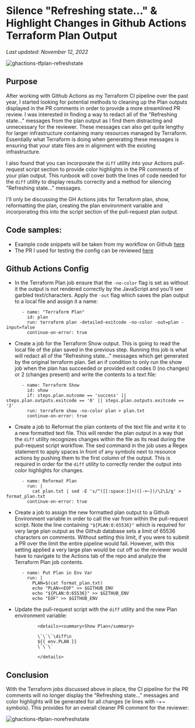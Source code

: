 # Silence "Refreshing state…" & Highlight Changes in Github Actions Terraform Plan Output

_Last updated: November 12, 2022_

![ghactions-tfplan-refreshstate](/images/ghactions-tfplan-refreshstate.png)

## Purpose
After working with Github Actions as my Terraform CI pipeline over the past year, I started looking for potential methods to cleaning up the  Plan outputs displayed in the PR comments in order to provide a more streamlined PR review. I was interested in finding a way to redact all of the "Refreshing state..." messages from the plan output as I find them distracting and unnecessary for the reviewer. These messages can also get quite lengthy for larger infrastructure containing many resources managed by Terraform. Essentially what Terraform is doing when generating these messages is ensuring that your state files are in alignment with the existing  infrastructure. 

I also found that you can incorporate the `diff` utility into your Actions pull-request script section to provide color highlights in the PR comments of your plan output. This runbook will cover both the lines of code needed for the `diff` utility to display results correctly and a method for silencing "Refreshing state..." messages.

I'll only be discussing the GH Actions jobs for Terraform plan, show, reformatting the plan, creating the plan environment variable and incorporating this into the script section of the pull-request plan output. 

## Code samples:
- Example code snippets will be taken from my workflow on Github [here](https://github.com/jksprattler/azure-security/blob/main/.github/workflows/azuretfdeploy.yml)
- The PR I used for testing the config can be reviewed [here](https://github.com/jksprattler/azure-security/pull/8)

## Github Actions Config
- In the Terraform Plan job ensure that the `-no-color` flag is set as without it the output is not rendered correctly by the JavaScript and you'll see garbled text/characters. Apply the `-out` flag which saves the plan output to a local file and assign it a name:

```
      - name: "Terraform Plan"
        id: plan
        run: terraform plan -detailed-exitcode -no-color -out=plan -input=false
        continue-on-error: true
```
- Create a job for the Terraform Show output. This is going to read the local file of the plan saved in the previous step. Running this job is what will redact all of the "Refreshing state..." messages which get generated by the original terraform plan. Set an if condition to only run the show job when the plan has succeeded or provided exit codes 0 (no changes) or 2 (changes present) and write the contents to a text file:

```
      - name: Terraform Show 
        id: show 
        if: steps.plan.outcome == 'success' || steps.plan.outputs.exitcode == '0' || steps.plan.outputs.exitcode == '2'
        run: terraform show -no-color plan > plan.txt
        continue-on-error: true
```
- Create a job to Reformat the plan contents of the text file and write it to a new formatted text file. This will render the plan output in a way that the `diff` utility recognizes changes within the file as its read during the pull-request script workflow. The sed command in the job uses a Regex statement to apply spaces in front of any symbols next to resource actions by pushing them to the first column of the output. This is required in order for the `diff` utility to correctly render the output into color highlights for changes.

```
      - name: Reformat Plan 
        run: |
          cat plan.txt | sed -E 's/^([[:space:]]+)([-+~])/\2\1/g' > format_plan.txt
        continue-on-error: true
```
- Create a job to assign the new formatted plan output to a Github Environment variable in order to call the var from within the pull-request script. Note the line containing `"${PLAN:0:65536}"` which is required for very large plan output as the Github database sets a limit of 65536 characters on comments. Without setting this limit, if you were to submit a PR over the limit the entire pipeline would fail. However, with this setting applied a very large plan would be cut off so the reviewer would have to navigate to the Actions tab of the repo and analyze the Terraform Plan job contents.

```
      - name: Put Plan in Env Var
        run: |
          PLAN=$(cat format_plan.txt)
          echo "PLAN<<EOF" >> $GITHUB_ENV
          echo "${PLAN:0:65536}" >> $GITHUB_ENV
          echo "EOF" >> $GITHUB_ENV     
```
- Update the pull-request script with the `diff` utility and the new Plan environment variable:

```
            <details><summary>Show Plan</summary>
      
            \`\`\`\diff\n
            ${{ env.PLAN }}
            \`\`\`
      
            </details>
````

## Conclusion
With the Terraform jobs discussed above in place, the CI pipeline for the PR comments will no longer display the "Refreshing state..." messages and  color highlights will be generated for all changes (ie lines with -+~ symbols). This provides for an overall cleaner PR comment for the reviewer:

![ghactions-tfplan-norefreshstate](/images/ghactions-tfplan-norefreshstate.png)
